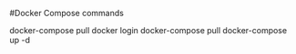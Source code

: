 #Docker Compose commands  

docker-compose pull
docker login
docker-compose pull
docker-compose up -d
